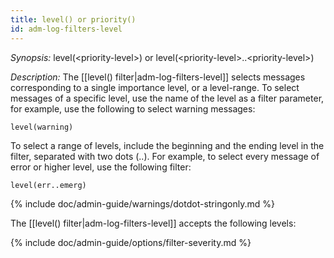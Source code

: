 ```yaml
---
title: level() or priority()
id: adm-log-filters-level
---
```


*Synopsis:* level(\<priority-level\>) or level(\<priority-level\>..\<priority-level\>)

*Description:* The [[level() filter|adm-log-filters-level]] selects messages corresponding to a
single importance level, or a level-range. To select messages of a
specific level, use the name of the level as a filter parameter, for
example, use the following to select warning messages:

```config
level(warning)
```

To select a range of levels, include the beginning and the ending level
in the filter, separated with two dots (..). For example, to select
every message of error or higher level, use the following filter:

```config
level(err..emerg)
```
{% include doc/admin-guide/warnings/dotdot-stringonly.md %}

The [[level() filter|adm-log-filters-level]] accepts the following levels:

{% include doc/admin-guide/options/filter-severity.md %}
